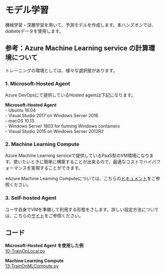 # モデル学習
機械学習・深層学習を用いて、予測モデルを作成します。本ハンズオンでは、diabeteデータを使用します。

## 参考：Azure Machine Learning service の計算環境について
トレーニングの環境としては、様々な選択肢があります。

### 1. Microsoft-Hosted Agent
Azure DevOpsにて提供しているHosted agentは下記になります。 

__Microsoft-Hosted Agent__  
    - Ubuntu 16.04  
    - Visual Studio 2017 on Windows Server 2016  
    - macOS 10.13  
    - Windows Server 1803 for funning Windows containers  
    - Visual Studio 2015 on Windows Server 2012R2  

### 2. Machine Learning Compute  
Azure Machine Learning serviceで提供しているPaaS型のVM環境になります。使いたいときに簡単に構築することが出来るので、最適なコストでハイパフォーマンスを実現することができます。

   ※Azure Machine Learning Computeについては、こちらの[ドキュメント](https://docs.microsoft.com/ja-jp/azure/machine-learning/service/how-to-set-up-training-targets#amlcompute)をご参照ください。

### 3. Self-hosted Agent
ユーザ自身でVMを準備して利用する形態をさします。詳しい設定方法については、こちらの[サイト](https://qiita.com/taminami/items/9f44e8cb72e70b783c1b)をご参照ください。

## コード ##
__Microsoft-Hosted Agent を使用した例__  
[10-TrainOnLocal.py](../code/aml_service/10-TrainOnLocal.py)  

__Machine Learning Compute__  
[13-TrainOnMLCompute.py](../code/aml_service/13-TrainOnMLCompute.py)